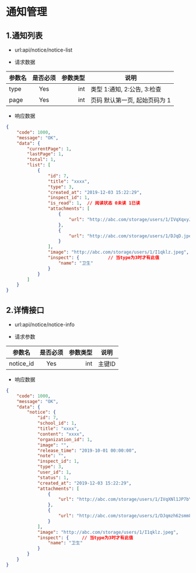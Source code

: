#  通知管理

## 1.通知列表

- url:api/notice/notice-list

-  请求数据

| 参数名       | 是否必须     | 参数类型  | 说明 |
| -------- |:----------:| -----:   | ----- |
| type  | Yes      | int      | 类型 1:通知, 2:公告, 3:检查|
| page  | Yes      | int      | 页码 默认第一页, 起始页码为 1|


- 响应数据

``` json
{
    "code": 1000,
    "message": "OK",
    "data": {
        "currentPage": 1,
        "lastPage": 1,
        "total": 1,
        "list": [
            {
                "id": 7,
                "title": "xxxx",
                "type": 3,
                "created_at": "2019-12-03 15:22:29",
                "inspect_id": 1,
                "is_read": 1,  // 阅读状态 0未读 1已读
                "attachments": [
                    {
                        "url": "http://abc.com/storage/users/1/IVqXqxyJv.jpeg"
                    },
                    {
                        "url": "http://abc.com/storage/users/1/DJqD.jpeg"
                    }
                ],
                "image": "http://abc.com/storage/users/1/I1qklz.jpeg",
                "inspect": {           // 当type为3时才有此值
                    "name": "卫生"
                }
            }
        ]
    }
}
```


## 2.详情接口

- url:api/notice/notice-info

-   请求参数

| 参数名       | 是否必须     | 参数类型  | 说明 |
| -------- |:----------:| -----:   | ----- |
| notice_id  | Yes      | int      | 主键ID|

- 响应数据

``` json
{
    "code": 1000,
    "message": "OK",
    "data": {
        "notice": {
            "id": 7,
            "school_id": 1,
            "title": "xxxx",
            "content": "xxxx",
            "organization_id": 1,
            "image": "",
            "release_time": "2019-10-01 00:00:00",
            "note": "",
            "inspect_id": 1,
            "type": 3,
            "user_id": 1,
            "status": 1,
            "created_at": "2019-12-03 15:22:29",
            "attachments": [
                {
                    "url": "http://abc.com/storage/users/1/IVqXNl1JP7bYqklz.jpeg"
                },
                {
                    "url": "http://abc.com/storage/users/1/DJqmzh62smm8DOAi.jpeg"
                }
            ],
            "image": "http://abc.com/storage/users/1/I1qklz.jpeg",
            "inspect": {     // 当type为3时才有此值
                "name": "卫生"
            }
        }
    }
}

```
